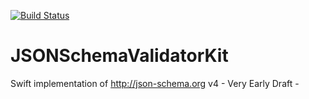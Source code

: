 [![Build Status](https://travis-ci.org/billyto/JSONSchemaValidatorKit.svg?branch=master)](https://travis-ci.org/billyto/JSONSchemaValidatorKit)
# JSONSchemaValidatorKit
Swift implementation of http://json-schema.org v4 - Very Early Draft - 
